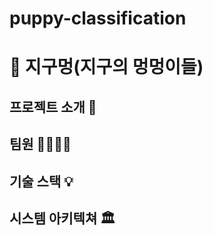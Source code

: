 # puppy-classification

# :dog: 지구멍(지구의 멍멍이들)

## 프로젝트 소개 📝

## 팀원 👨‍👨‍👧‍👧

## 기술 스택 💡

## 시스템 아키텍쳐 🏛

